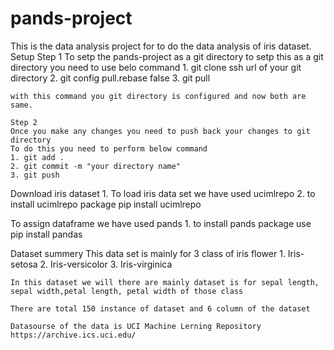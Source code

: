 # pands-project
This is the data analysis project for to do the data analysis of iris dataset.
Setup
    Step 1 
    To setp the pands-project as a git directory
    to setp this as a git directory you need to use belo command
    1. git clone ssh url of your git directory
    2. git config pull.rebase false
    3. git pull

    with this command you git directory is configured and now both are same.

    Step 2
    Once you make any changes you need to push back your changes to git directory
    To do this you need to perform below command
    1. git add .
    2. git commit -m "your directory name"
    3. git push

Download iris dataset
    1. To load iris data set we have used ucimlrepo
    2. to install ucimlrepo package  pip install ucimlrepo

To assign dataframe we have used pands
    1. to install pands package use pip install pandas

Dataset summery
    This data set is mainly for 3 class of iris flower
    1. Iris-setosa
    2. Iris-versicolor
    3. Iris-virginica

    In this dataset we will there are mainly dataset is for sepal length, sepal width,petal length, petal width of those class

    There are total 150 instance of dataset and 6 column of the dataset

    Datasourse of the data is UCI Machine Lerning Repository https://archive.ics.uci.edu/

